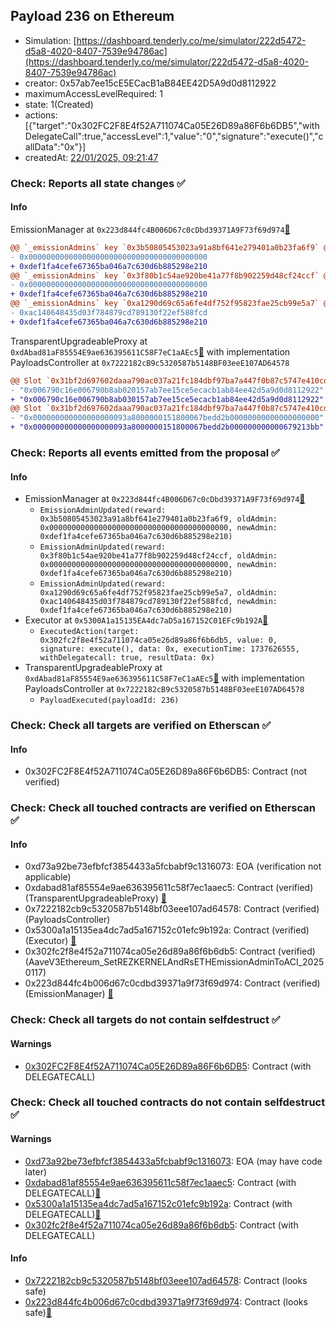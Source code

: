 ## Payload 236 on Ethereum

- Simulation: [https://dashboard.tenderly.co/me/simulator/222d5472-d5a8-4020-8407-7539e94786ac](https://dashboard.tenderly.co/me/simulator/222d5472-d5a8-4020-8407-7539e94786ac)
- creator: 0x57ab7ee15cE5ECacB1aB84EE42D5A9d0d8112922
- maximumAccessLevelRequired: 1
- state: 1(Created)
- actions: [{"target":"0x302FC2F8E4f52A711074Ca05E26D89a86F6b6DB5","withDelegateCall":true,"accessLevel":1,"value":"0","signature":"execute()","callData":"0x"}]
- createdAt: [22/01/2025, 09:21:47](https://etherscan.io/tx/0x49ddaeab20f76dc3016ec4144f579a1df4ce5271d5f6ca132136ebfb4147fd29)

### Check: Reports all state changes :white_check_mark:

#### Info


EmissionManager at `0x223d844fc4B006D67c0cDbd39371A9F73f69d974`[:ghost:](https://github.com/bgd-labs/aave-address-book "AaveV3Ethereum.EMISSION_MANAGER, AaveV3EthereumEtherFi.EMISSION_MANAGER, AaveV3EthereumLido.EMISSION_MANAGER")
```diff
@@ `_emissionAdmins` key `0x3b50805453023a91a8bf641e279401a0b23fa6f9` @@
- 0x0000000000000000000000000000000000000000
+ 0xdef1fa4cefe67365ba046a7c630d6b885298e210
@@ `_emissionAdmins` key `0x3f80b1c54ae920be41a77f8b902259d48cf24ccf` @@
- 0x0000000000000000000000000000000000000000
+ 0xdef1fa4cefe67365ba046a7c630d6b885298e210
@@ `_emissionAdmins` key `0xa1290d69c65a6fe4df752f95823fae25cb99e5a7` @@
- 0xac140648435d03f784879cd789130f22ef588fcd
+ 0xdef1fa4cefe67365ba046a7c630d6b885298e210
```

TransparentUpgradeableProxy at `0xdAbad81aF85554E9ae636395611C58F7eC1aAEc5`[:ghost:](https://github.com/bgd-labs/aave-address-book "GovernanceV3Ethereum.PAYLOADS_CONTROLLER") with implementation PayloadsController at `0x7222182cB9c5320587b5148BF03eeE107AD64578`
```diff
@@ Slot `0x31bf2d697602daaa790ac037a21fc184dbf97ba7a447f0b87c5747e410cd0a61` @@
- "0x006790c16e006790b8ab020157ab7ee15ce5ecacb1ab84ee42d5a9d0d8112922"
+ "0x006790c16e006790b8ab030157ab7ee15ce5ecacb1ab84ee42d5a9d0d8112922"
@@ Slot `0x31bf2d697602daaa790ac037a21fc184dbf97ba7a447f0b87c5747e410cd0a62` @@
- "0x000000000000000000093a8000000151800067bedd2b00000000000000000000"
+ "0x000000000000000000093a8000000151800067bedd2b000000000000679213bb"
```


### Check: Reports all events emitted from the proposal :white_check_mark:

#### Info

- EmissionManager at `0x223d844fc4B006D67c0cDbd39371A9F73f69d974`[:ghost:](https://github.com/bgd-labs/aave-address-book "AaveV3Ethereum.EMISSION_MANAGER, AaveV3EthereumEtherFi.EMISSION_MANAGER, AaveV3EthereumLido.EMISSION_MANAGER")
  - `EmissionAdminUpdated(reward: 0x3b50805453023a91a8bf641e279401a0b23fa6f9, oldAdmin: 0x0000000000000000000000000000000000000000, newAdmin: 0xdef1fa4cefe67365ba046a7c630d6b885298e210)`
  - `EmissionAdminUpdated(reward: 0x3f80b1c54ae920be41a77f8b902259d48cf24ccf, oldAdmin: 0x0000000000000000000000000000000000000000, newAdmin: 0xdef1fa4cefe67365ba046a7c630d6b885298e210)`
  - `EmissionAdminUpdated(reward: 0xa1290d69c65a6fe4df752f95823fae25cb99e5a7, oldAdmin: 0xac140648435d03f784879cd789130f22ef588fcd, newAdmin: 0xdef1fa4cefe67365ba046a7c630d6b885298e210)`
- Executor at `0x5300A1a15135EA4dc7aD5a167152C01EFc9b192A`[:ghost:](https://github.com/bgd-labs/aave-address-book "AaveV2Ethereum.POOL_ADMIN, AaveV2EthereumAMM.POOL_ADMIN, AaveV3Ethereum.ACL_ADMIN, AaveV3EthereumEtherFi.ACL_ADMIN, AaveV3EthereumLido.ACL_ADMIN, GovernanceV3Ethereum.EXECUTOR_LVL_1")
  - `ExecutedAction(target: 0x302fc2f8e4f52a711074ca05e26d89a86f6b6db5, value: 0, signature: execute(), data: 0x, executionTime: 1737626555, withDelegatecall: true, resultData: 0x)`
- TransparentUpgradeableProxy at `0xdAbad81aF85554E9ae636395611C58F7eC1aAEc5`[:ghost:](https://github.com/bgd-labs/aave-address-book "GovernanceV3Ethereum.PAYLOADS_CONTROLLER") with implementation PayloadsController at `0x7222182cB9c5320587b5148BF03eeE107AD64578`
  - `PayloadExecuted(payloadId: 236)`

### Check: Check all targets are verified on Etherscan :white_check_mark:

#### Info

- 0x302FC2F8E4f52A711074Ca05E26D89a86F6b6DB5: Contract (not verified) 

### Check: Check all touched contracts are verified on Etherscan :white_check_mark:

#### Info

- 0xd73a92be73efbfcf3854433a5fcbabf9c1316073: EOA (verification not applicable)
- 0xdabad81af85554e9ae636395611c58f7ec1aaec5: Contract (verified) (TransparentUpgradeableProxy) [:ghost:](https://github.com/bgd-labs/aave-address-book "GovernanceV3Ethereum.PAYLOADS_CONTROLLER")
- 0x7222182cb9c5320587b5148bf03eee107ad64578: Contract (verified) (PayloadsController) 
- 0x5300a1a15135ea4dc7ad5a167152c01efc9b192a: Contract (verified) (Executor) [:ghost:](https://github.com/bgd-labs/aave-address-book "AaveV2Ethereum.POOL_ADMIN, AaveV2EthereumAMM.POOL_ADMIN, AaveV3Ethereum.ACL_ADMIN, AaveV3EthereumEtherFi.ACL_ADMIN, AaveV3EthereumLido.ACL_ADMIN, GovernanceV3Ethereum.EXECUTOR_LVL_1")
- 0x302fc2f8e4f52a711074ca05e26d89a86f6b6db5: Contract (verified) (AaveV3Ethereum_SetREZKERNELAndRsETHEmissionAdminToACI_20250117) 
- 0x223d844fc4b006d67c0cdbd39371a9f73f69d974: Contract (verified) (EmissionManager) [:ghost:](https://github.com/bgd-labs/aave-address-book "AaveV3Ethereum.EMISSION_MANAGER, AaveV3EthereumEtherFi.EMISSION_MANAGER, AaveV3EthereumLido.EMISSION_MANAGER")

### Check: Check all targets do not contain selfdestruct :white_check_mark:

#### Warnings

- [0x302FC2F8E4f52A711074Ca05E26D89a86F6b6DB5](https://etherscan.io/address/0x302FC2F8E4f52A711074Ca05E26D89a86F6b6DB5): Contract (with DELEGATECALL)

### Check: Check all touched contracts do not contain selfdestruct :white_check_mark:

#### Warnings

- [0xd73a92be73efbfcf3854433a5fcbabf9c1316073](https://etherscan.io/address/0xd73a92be73efbfcf3854433a5fcbabf9c1316073): EOA (may have code later)
- [0xdabad81af85554e9ae636395611c58f7ec1aaec5](https://etherscan.io/address/0xdabad81af85554e9ae636395611c58f7ec1aaec5): Contract (with DELEGATECALL)[:ghost:](https://github.com/bgd-labs/aave-address-book "GovernanceV3Ethereum.PAYLOADS_CONTROLLER")
- [0x5300a1a15135ea4dc7ad5a167152c01efc9b192a](https://etherscan.io/address/0x5300a1a15135ea4dc7ad5a167152c01efc9b192a): Contract (with DELEGATECALL)[:ghost:](https://github.com/bgd-labs/aave-address-book "AaveV2Ethereum.POOL_ADMIN, AaveV2EthereumAMM.POOL_ADMIN, AaveV3Ethereum.ACL_ADMIN, AaveV3EthereumEtherFi.ACL_ADMIN, AaveV3EthereumLido.ACL_ADMIN, GovernanceV3Ethereum.EXECUTOR_LVL_1")
- [0x302fc2f8e4f52a711074ca05e26d89a86f6b6db5](https://etherscan.io/address/0x302fc2f8e4f52a711074ca05e26d89a86f6b6db5): Contract (with DELEGATECALL)

#### Info

- [0x7222182cb9c5320587b5148bf03eee107ad64578](https://etherscan.io/address/0x7222182cb9c5320587b5148bf03eee107ad64578): Contract (looks safe)
- [0x223d844fc4b006d67c0cdbd39371a9f73f69d974](https://etherscan.io/address/0x223d844fc4b006d67c0cdbd39371a9f73f69d974): Contract (looks safe)[:ghost:](https://github.com/bgd-labs/aave-address-book "AaveV3Ethereum.EMISSION_MANAGER, AaveV3EthereumEtherFi.EMISSION_MANAGER, AaveV3EthereumLido.EMISSION_MANAGER")

